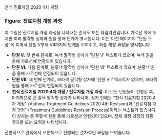 천식 진료지침 2020 4차 개정

### Figure: 진료지침 개정 과정

이 그림은 진료지침 개정 과정을 나타내는 순서도 또는 타임라인입니다. 가로선 위에 위치한 여러 팔각형 상자와 원을 통해 단계가 표시됩니다. 이는 이전 페이지의 "단원 구성"에 이어서 단원 V부터 VII까지의 단계를 보여주고, 최종 개정 과정을 명시합니다.

*   **단원 V**: 첫 번째 단계로, 녹색 팔각형 상자에 '단원 V' 텍스트가 있으며, 녹색 원을 통해 가로선에 연결되어 있습니다.
*   **단원 VI**: 다음 단계로, 분홍색 팔각형 상자에 '단원 VI' 텍스트가 있으며, 분홍색 원을 통해 가로선에 연결되어 있습니다.
*   **단원 VII**: 세 번째 단계로, 보라색 팔각형 상자에 '단원 VII' 텍스트가 있으며, 보라색 원을 통해 가로선에 연결되어 있습니다.
*   **천식 진료지침 2020 4차 개정 / 진료지침 개정 과정**: 이 모든 단원들이 진행된 후, 마지막으로 큰 갈색 팔각형 상자가 나타나며, 상자 안에는 "천식 진료지침 2020 4차 개정" (Asthma Treatment Guidelines 2020 4th Revision)과 "진료지침 개정 과정" (Treatment Guidelines Revision Process)이라는 텍스트가 있습니다. 이 상자는 큰 주황색 원을 통해 가로선과 연결되어 있으며, 전체 개정 과정의 최종 결과물 또는 요약을 나타냅니다.

전반적으로 왼쪽에서 오른쪽으로 진행되는 순차적인 과정을 보여줍니다.